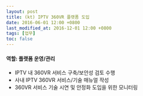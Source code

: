 ```yaml
---
layout: post
title: (kt) IPTV 360VR 플랫폼 도입
date: 2016-06-01 12:00 +0800
last_modified_at: 2016-12-01 12:00 +0800
tags: [업무]
toc: false
---
```


#### 역할: 플랫폼 운영/관리

- IPTV 내 360VR 서비스 구축/보안성 검토 수행
- 사내 IPTV 360VR 서비스/기술 매뉴얼 작성
- 360VR 서비스 기술 시연 및 안정화 도입을 위한 모니터링